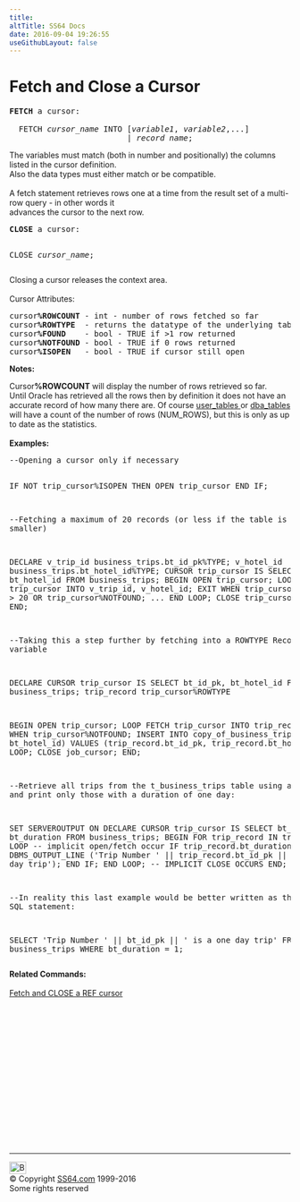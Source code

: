 ```yaml
---
title:
altTitle: SS64 Docs
date: 2016-09-04 19:26:55
useGithubLayout: false
---
```

<!-- #BeginLibraryItem "/Library/head_orapl.lbi" --><!-- #EndLibraryItem --><h1>Fetch and Close a Cursor</h1> 
<pre><b>FETCH</b> a cursor:

  FETCH <i>cursor_name</i> INTO [<i>variable1</i>, <i>variable2</i>,...]
                         | <i>record_name</i>;
</pre>
<p> The variables must match (both in number and positionally) the 
columns listed in the cursor definition.<br>
Also the data types must either match or be compatible.<br>
<br>
A fetch statement retrieves rows one at a time from
the result set of a multi-row query - in other words it<br>
advances the cursor to the next row.<br>
</p>
<pre><b>CLOSE</b> a cursor:

  CLOSE <i>cursor_name</i>;
</pre>
<p> Closing a cursor releases the context area. <br>
<br>
Cursor Attributes:<br>
</p>
<pre>cursor<b>%ROWCOUNT</b> - int - number of rows fetched so far
cursor<b>%ROWTYPE</b>  - returns the datatype of the underlying table
cursor<b>%FOUND</b>    - bool - TRUE if &gt;1 row returned
cursor<b>%NOTFOUND</b> - bool - TRUE if 0 rows returned
cursor<b>%ISOPEN</b>   - bool - TRUE if cursor still open 
</pre>
<p><b>Notes:</b></p>
<p>Cursor<b>%ROWCOUNT</b> will  display the number of rows  retrieved so far. <br>
  Until Oracle has retrieved all the rows then by definition it does not have an accurate record of how many there are. Of course <a href="../orad/USER_TABLES.html">user_tables </a>or <a href="../orad/DBA_TABLES.html">dba_tables</a> will have a count of the number of rows (NUM_ROWS), but this is only as up to date as the statistics.<br>
    <br>
  <b>Examples:</b></p>
<pre>--Opening a cursor only if necessary

   IF NOT trip_cursor%ISOPEN THEN
      OPEN trip_cursor
   END IF;

--Fetching a maximum of 20 records (or less if the table is smaller)

DECLARE
   v_trip_id    business_trips.bt_id_pk%TYPE;
   v_hotel_id   business_trips.bt_hotel_id%TYPE;
   CURSOR trip_cursor IS 
      SELECT
          bt_id_pk, bt_hotel_id
      FROM
          business_trips;
BEGIN
   OPEN trip_cursor;
   LOOP
      FETCH trip_cursor INTO v_trip_id, v_hotel_id;
      EXIT WHEN trip_cursor%ROWCOUNT &gt; 20 OR trip_cursor%NOTFOUND;
   ...
   END LOOP;
   CLOSE trip_cursor;
END;

--Taking this a step further by fetching into a ROWTYPE Record variable

DECLARE
   CURSOR trip_cursor IS 
      SELECT bt_id_pk, bt_hotel_id
      FROM business_trips;
   trip_record trip_cursor%ROWTYPE

BEGIN
   OPEN trip_cursor;
   LOOP
      FETCH trip_cursor INTO trip_record;
      EXIT WHEN trip_cursor%NOTFOUND;
      INSERT INTO copy_of_business_trips (bt_id_pk, bt_hotel_id)
      VALUES (trip_record.bt_id_pk, trip_record.bt_hotel_id);
   END LOOP;
   CLOSE job_cursor;
END;

--Retrieve all trips from the t_business_trips table using a cursor 
and print only those with a duration of one day:

SET SERVEROUTPUT ON
DECLARE
   CURSOR trip_cursor IS
      SELECT bt_id_pk, bt_duration
      FROM business_trips;
BEGIN
   FOR trip_record IN trip_cursor LOOP
      -- implicit open/fetch occur
      IF trip_record.bt_duration = 1 THEN
        DBMS_OUTPUT_LINE ('Trip Number ' || trip_record.bt_id_pk
                        || ' is a one day trip');
      END IF;
   END LOOP; -- IMPLICIT CLOSE OCCURS
END;
/

--In reality this last example would be better written 
as the trivial SQL statement:

  SELECT 
      'Trip Number ' || bt_id_pk || ' is a one day trip'
  FROM
      business_trips
  WHERE
      bt_duration = 1;</pre>
<p> <span class="body"><b> Related Commands:<br>
  <br>
  </b> <a href="ref_cursor_fetch_close.html">Fetch and CLOSE a REF cursor</a><b> 
  </b></span></p><!-- #BeginLibraryItem "/Library/foot_ora.lbi" --><p>
<!-- oracle-footer -->
<ins class="adsbygoogle" style="display:inline-block;width:300px;height:250px" data-ad-client="ca-pub-6140977852749469" data-ad-slot="4275490898"></ins>
<script>
(adsbygoogle = window.adsbygoogle || []).push({});
</script></p>
<hr>
<div id="bl" class="footer"><a href="cursor_fetch_close.html#"><img src="../images/top.png" width="30" height="22" alt="Back to the Top"></a></div>
<div id="br" class="footer, tagline">© Copyright <a href="../index.html">SS64.com</a> 1999-2016<br>
Some rights reserved</div><!-- #EndLibraryItem -->

